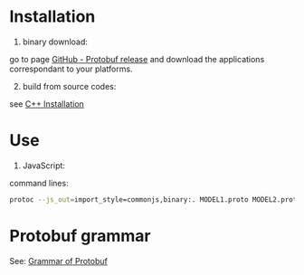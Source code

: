 # Installation

1. binary download:

go to page [GitHub - Protobuf release](https://github.com/google/protobuf/releases) and download the applications correspondant to your platforms.

2. build from source codes:

see [C++ Installation](https://github.com/google/protobuf/blob/master/src/README.md)

# Use

1. JavaScript:

command lines:

```bash
protoc --js_out=import_style=commonjs,binary:. MODEL1.proto MODEL2.proto
```

# Protobuf grammar

See: [Grammar of Protobuf](grammar.md)
